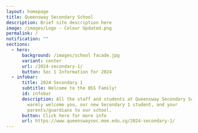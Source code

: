 ```yaml
---
layout: homepage
title: Queensway Secondary School
description: Brief site description here
image: /images/Logo - Colour Updated.png
permalink: /
notification: ""
sections:
  - hero:
      background: /images/school facade.jpg
      variant: center
      url: /2024-secondary-1/
      button: Sec 1 Information for 2024
  - infobar:
      title: 2024 Secondary 1
      subtitle: Welcome to the QSS Family!
      id: infobar
      description: All the staff and students at Queensway Secondary School (QSS)
        warmly welcome you, our new Secondary 1 student, and your
        parents/guardians to our school.
      button: Click here for more info
      url: https://www.queenswaysec.moe.edu.sg/2024-secondary-1/
---
```

